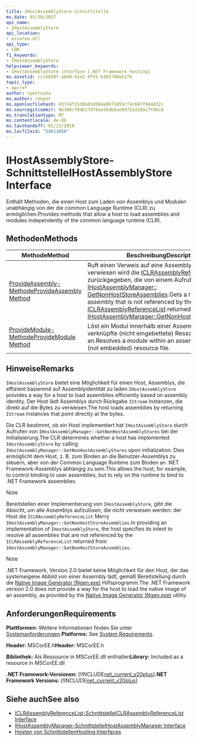 ```yaml
---
title: IHostAssemblyStore-Schnittstelle
ms.date: 03/30/2017
api_name:
- IHostAssemblyStore
api_location:
- mscoree.dll
api_type:
- COM
f1_keywords:
- IHostAssemblyStore
helpviewer_keywords:
- IHostAssemblyStore interface [.NET Framework hosting]
ms.assetid: cccb650f-abe0-41e2-9fd1-b383788eb1f6
topic_type:
- apiref
author: rpetrusha
ms.author: ronpet
ms.openlocfilehash: d3714f31d0ab58584a8671055cf4c607f04a832c
ms.sourcegitcommit: 6b308cf6d627d78ee36dbbae8972a310ac7fd6c8
ms.translationtype: MT
ms.contentlocale: de-DE
ms.lasthandoff: 01/23/2019
ms.locfileid: "54611058"
---
```

# <a name="ihostassemblystore-interface"></a><span data-ttu-id="8d72f-102">IHostAssemblyStore-Schnittstelle</span><span class="sxs-lookup"><span data-stu-id="8d72f-102">IHostAssemblyStore Interface</span></span>
<span data-ttu-id="8d72f-103">Enthält Methoden, die einen Host zum Laden von Assemblys und Modulen unabhängig von der die common Language Runtime (CLR) zu ermöglichen.</span><span class="sxs-lookup"><span data-stu-id="8d72f-103">Provides methods that allow a host to load assemblies and modules independently of the common language runtime (CLR).</span></span>  
  
## <a name="methods"></a><span data-ttu-id="8d72f-104">Methoden</span><span class="sxs-lookup"><span data-stu-id="8d72f-104">Methods</span></span>  
  
|<span data-ttu-id="8d72f-105">Methode</span><span class="sxs-lookup"><span data-stu-id="8d72f-105">Method</span></span>|<span data-ttu-id="8d72f-106">Beschreibung</span><span class="sxs-lookup"><span data-stu-id="8d72f-106">Description</span></span>|  
|------------|-----------------|  
|[<span data-ttu-id="8d72f-107">ProvideAssembly-Methode</span><span class="sxs-lookup"><span data-stu-id="8d72f-107">ProvideAssembly Method</span></span>](../../../../docs/framework/unmanaged-api/hosting/ihostassemblystore-provideassembly-method.md)|<span data-ttu-id="8d72f-108">Ruft einen Verweis auf eine Assembly, die nicht verwiesen wird die [ICLRAssemblyReferenceList](../../../../docs/framework/unmanaged-api/hosting/iclrassemblyreferencelist-interface.md) zurückgegeben, die von einem Aufruf von [IHostAssemblyManager:: GetNonHostStoreAssemblies](../../../../docs/framework/unmanaged-api/hosting/ihostassemblymanager-getnonhoststoreassemblies-method.md).</span><span class="sxs-lookup"><span data-stu-id="8d72f-108">Gets a reference to an assembly that is not referenced by the [ICLRAssemblyReferenceList](../../../../docs/framework/unmanaged-api/hosting/iclrassemblyreferencelist-interface.md) returned from a call to [IHostAssemblyManager::GetNonHostStoreAssemblies](../../../../docs/framework/unmanaged-api/hosting/ihostassemblymanager-getnonhoststoreassemblies-method.md).</span></span>|  
|[<span data-ttu-id="8d72f-109">ProvideModule-Methode</span><span class="sxs-lookup"><span data-stu-id="8d72f-109">ProvideModule Method</span></span>](../../../../docs/framework/unmanaged-api/hosting/ihostassemblystore-providemodule-method.md)|<span data-ttu-id="8d72f-110">Löst ein Modul innerhalb einer Assembly oder eine verknüpfte (nicht eingebettete) Ressourcendatei an.</span><span class="sxs-lookup"><span data-stu-id="8d72f-110">Resolves a module within an assembly or a linked (not embedded) resource file.</span></span>|  
  
## <a name="remarks"></a><span data-ttu-id="8d72f-111">Hinweise</span><span class="sxs-lookup"><span data-stu-id="8d72f-111">Remarks</span></span>  
 <span data-ttu-id="8d72f-112">`IHostAssemblyStore` bietet eine Möglichkeit für einen Host, Assemblys, die effizient basierend auf Assemblyidentität zu laden.</span><span class="sxs-lookup"><span data-stu-id="8d72f-112">`IHostAssemblyStore` provides a way for a host to load assemblies efficiently based on assembly identity.</span></span> <span data-ttu-id="8d72f-113">Der Host lädt Assemblys durch Rückgabe `IStream` Instanzen, die direkt auf die Bytes zu verweisen.</span><span class="sxs-lookup"><span data-stu-id="8d72f-113">The host loads assemblies by returning `IStream` instances that point directly at the bytes.</span></span>  
  
 <span data-ttu-id="8d72f-114">Die CLR bestimmt, ob ein Host implementiert hat `IHostAssemblyStore` durch Aufrufen von `IHostAssemblyManager::GetNonHostAssemblyStores` bei der Initialisierung.</span><span class="sxs-lookup"><span data-stu-id="8d72f-114">The CLR determines whether a host has implemented `IHostAssemblyStore` by calling `IHostAssemblyManager::GetNonHostAssemblyStores` upon initialization.</span></span> <span data-ttu-id="8d72f-115">Dies ermöglicht dem Host, z. B. zum Binden an die Benutzer-Assemblys zu steuern, aber von der Common Language Runtime zum Binden an .NET Framework-Assemblys abhängig zu sein.</span><span class="sxs-lookup"><span data-stu-id="8d72f-115">This allows the host, for example, to control binding to user assemblies, but to rely on the runtime to bind to .NET Framework assemblies.</span></span>  
  
> [!NOTE]
>  <span data-ttu-id="8d72f-116">Bereitstellen einer Implementierung von `IHostAssemblyStore`, gibt die Absicht, um alle Assemblys aufzulösen, die nicht verwiesen werden: der Host die `ICLRAssemblyReferenceList` Merry `IHostAssemblyManager::GetNonHostStoreAssemblies`.</span><span class="sxs-lookup"><span data-stu-id="8d72f-116">In providing an implementation of `IHostAssemblyStore`, the host specifies its intent to resolve all assemblies that are not referenced by the `ICLRAssemblyReferenceList` returned from `IHostAssemblyManager::GetNonHostStoreAssemblies`.</span></span>  
  
> [!NOTE]
>  <span data-ttu-id="8d72f-117">.NET Framework, Version 2.0 bietet keine Möglichkeit für den Host, der das systemeigene Abbild von einer Assembly lädt, gemäß Bereitstellung durch die [Native Image Generator (Ngen.exe)](../../../../docs/framework/tools/ngen-exe-native-image-generator.md) Hilfsprogramm.</span><span class="sxs-lookup"><span data-stu-id="8d72f-117">The .NET Framework version 2.0 does not provide a way for the host to load the native image of an assembly, as provided by the [Native Image Generator (Ngen.exe)](../../../../docs/framework/tools/ngen-exe-native-image-generator.md) utility.</span></span>  
  
## <a name="requirements"></a><span data-ttu-id="8d72f-118">Anforderungen</span><span class="sxs-lookup"><span data-stu-id="8d72f-118">Requirements</span></span>  
 <span data-ttu-id="8d72f-119">**Plattformen:** Weitere Informationen finden Sie unter [Systemanforderungen](../../../../docs/framework/get-started/system-requirements.md).</span><span class="sxs-lookup"><span data-stu-id="8d72f-119">**Platforms:** See [System Requirements](../../../../docs/framework/get-started/system-requirements.md).</span></span>  
  
 <span data-ttu-id="8d72f-120">**Header:** MSCorEE.h</span><span class="sxs-lookup"><span data-stu-id="8d72f-120">**Header:** MSCorEE.h</span></span>  
  
 <span data-ttu-id="8d72f-121">**Bibliothek:** Als Ressource in MSCorEE.dll enthalten</span><span class="sxs-lookup"><span data-stu-id="8d72f-121">**Library:** Included as a resource in MSCorEE.dll</span></span>  
  
 <span data-ttu-id="8d72f-122">**.NET Framework-Versionen:** [!INCLUDE[net_current_v20plus](../../../../includes/net-current-v20plus-md.md)]</span><span class="sxs-lookup"><span data-stu-id="8d72f-122">**.NET Framework Versions:** [!INCLUDE[net_current_v20plus](../../../../includes/net-current-v20plus-md.md)]</span></span>  
  
## <a name="see-also"></a><span data-ttu-id="8d72f-123">Siehe auch</span><span class="sxs-lookup"><span data-stu-id="8d72f-123">See also</span></span>
- [<span data-ttu-id="8d72f-124">ICLRAssemblyReferenceList-Schnittstelle</span><span class="sxs-lookup"><span data-stu-id="8d72f-124">ICLRAssemblyReferenceList Interface</span></span>](../../../../docs/framework/unmanaged-api/hosting/iclrassemblyreferencelist-interface.md)
- [<span data-ttu-id="8d72f-125">IHostAssemblyManager-Schnittstelle</span><span class="sxs-lookup"><span data-stu-id="8d72f-125">IHostAssemblyManager Interface</span></span>](../../../../docs/framework/unmanaged-api/hosting/ihostassemblymanager-interface.md)
- [<span data-ttu-id="8d72f-126">Hosten von Schnittstellen</span><span class="sxs-lookup"><span data-stu-id="8d72f-126">Hosting Interfaces</span></span>](../../../../docs/framework/unmanaged-api/hosting/hosting-interfaces.md)
